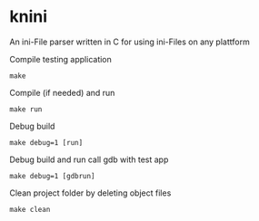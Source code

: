 # knini

An ini-File parser written in C for using ini-Files on any plattform

Compile testing application
```
make
```

Compile (if needed) and run
```
make run
```

Debug build
```
make debug=1 [run]
```

Debug build and run call gdb with test app
```
make debug=1 [gdbrun]
```

Clean project folder by deleting object files
```
make clean
```

